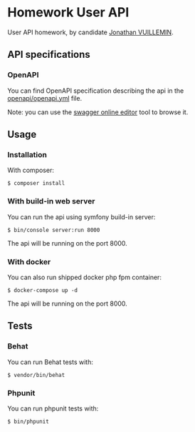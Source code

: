# Homework User API

User API homework, by candidate [Jonathan VUILLEMIN](mailto:ekkinox@gmail.com).

## API specifications

### OpenAPI

You can find OpenAPI specification describing the api in the [openapi/openapi.yml](openapi/openapi.yml) file.

Note: you can use the [swagger online editor](https://editor.swagger.io) tool to browse it.

## Usage

### Installation

With composer:
```
$ composer install
```

### With build-in web server

You can run the api using symfony build-in server:
```
$ bin/console server:run 8000
```
The api will be running on the port 8000.

### With docker

You can also run shipped docker php fpm container:
```
$ docker-compose up -d
```
The api will be running on the port 8000.

## Tests

### Behat

You can run Behat tests with:
```
$ vendor/bin/behat
```

### Phpunit

You can run phpunit tests with:
```
$ bin/phpunit
```